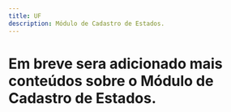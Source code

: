```yaml
---
title: UF
description: Módulo de Cadastro de Estados.
---
```

# Em breve sera adicionado mais conteúdos sobre o Módulo de Cadastro de Estados.